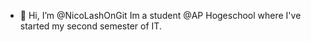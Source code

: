 - 👋 Hi, I’m @NicoLashOnGit
Im a student @AP Hogeschool where I've started my second semester of IT.

<!---
NicoLashOnGit/NicoLashOnGit is a ✨ special ✨ repository because its `README.md` (this file) appears on your GitHub profile.
You can click the Preview link to take a look at your changes.
--->
